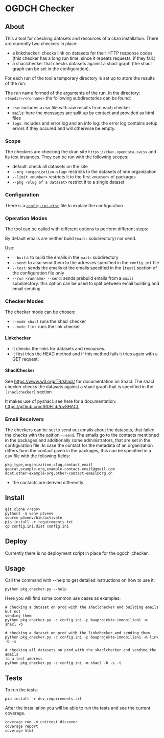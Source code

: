 # OGDCH Checker

## About 

This a tool for checking datasets and resources of a ckan installation.
There are currently two checkers in place: 

- a linkchecker: checks link on datasets for their HTTP response codes (this 
  checker has a long run time, since it repeats requests, if they fail.)
- a shaclchecker that checks datasets against a shacl graph (the shacl graph can be set in the configuration).

For each run of the tool a temporary directory is set up to store the 
results of the run: 

The run name formed of the arguments of the run. In the directory: `<tmpdir>/<runname>` the following subdirectories can be found:

- `csv`: includes a csv file with raw results from each checker
- `mails`: here the messages are split up by contact and provided as html files
- `logs`: includes and error log and an info log: the error log contains setup errors if they occured and will otherwise be empty.

### Scope

The checkers are checking the ckan site `https://ckan.opendata.swiss` and its test instances.
They can be run with the following scopes:

- default: check all datasets on the site
- `--org <organization-slug>` restricts to the datasets of one organization
- `--limit <number>` restricts it to the first `<number>` of packages
- `--pkg <slug of a dataset>` restrict it to a single dataset

### Configuration

There is a [`config.ini.dist`](config.ini.dist) file to explain the configuration

### Operation Modes

The tool can be called with different options to perform different steps:

By default emails are neither build (`mails` subdirectory) nor send.

Use:
- `--build`: to build the emails in the `mails` subdirectory
- `--send`: to also send them to the adresses specified in the `config.ini` file
- `--test`: sends the emails ot the emails specified in the `[test]` section of 
  the configuration file only
- `--run <runname> --send`: sends prebuild emails from a `mails` subdirectory: this option 
  can be used to split between email building and email sending 


### Checker Modes

The checker mode can be chosen: 

- `--mode shacl` runs the shacl checker
- `--mode link` runs the link checker

#### Linkchecker

- it checks the links for datasets and resources. 
- it first tries the HEAD 
  method and if this method fails it tries again with a GET request.

#### ShaclChecker

See https://www.w3.org/TR/shacl/ for documentation on Shacl.
The shacl checker checks the datasets against a shacl graph that is 
specified in the `[shaclchecker]` section

It makes use of pyshacl: see here for a documentation: https://github.com/RDFLib/pySHACL

### Email Receivers

The checkers can be set to send out emails about the datasets, that failed the checks with the opition `--send`.
The emails go to the contacts mentioned in the packages and additionally some administrators, that are set in the configuration file.
In case the contact for the metadata of an organization differs form the contact given in the packages, this can be specified in a csv file with the following fields:

```
pkg_type,organization_slug,contact_email
geocat,example-org,example-contact-email@gmail.com
dcat,other-example-org,other-contact-email@org.ch
```

- the contacts are derived differently
  
## Install 

```
git clone <repo>
python3 -m venv p3venv
source p3venv/bin/activate
pip install -r requirements.txt
cp config.ini.dist config.ini
```

## Deploy

Currently there is no deployment script in place for the ogdch_checker.

## Usage

Call the command with --help to get detailed instructions on how to use it:

```
python pkg_checker.py --help
```

Here you will find some common use cases as examples:

```
# checking a dataset on prod with the shaclchecker and building emails but not 
sending them
python pkg_checker.py -c config.ini -p bauprojekte-immobilien1 -m shacl -b 

# checking a dataset on prod with the linkchecker and sending them
python pkg_checker.py -c config.ini -p bauprojekte-immobilien1 -m link -b -s

# checking all datasets on prod with the shaclchecker and sending the emails 
to a test address
python pkg_checker.py -c config.ini -m shacl -b -s -t
```

## Tests

To run the tests: 

```
pip install -r dev_requirements.txt
```

After the installation you will be able to run the tests and see the current coverage.

```
coverage run -m unittest discover
coverage report
coverage html
```
